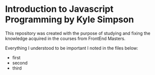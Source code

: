 # Introduction to Javascript Programming by Kyle Simpson

This repository was created with the purpose of studying and fixing the knowledge acquired in the courses from FrontEnd Masters.

Everything I understood to be important I noted in the files below:

- first
- second
- third
